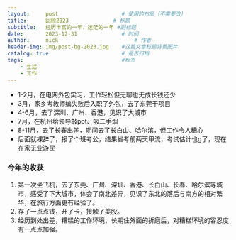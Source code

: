 ```yaml
---
layout:     post   				    # 使用的布局（不需要改）
title:      回顾2023 				# 标题 
subtitle:   经历丰富的一年，迷茫的一年 #副标题
date:       2023-12-31 				# 时间
author:     nick 						# 作者
header-img: img/post-bg-2023.jpg 	#这篇文章标题背景图片
catalog: true 						# 是否归档
tags:								#标签
    - 生活
    - 工作
---
```

- 1-2月，在电网外包实习，工作轻松但无聊也无成长钱还少
- 3月，家乡考教师编失败后入职了外包，去了东莞干项目
- 4-6月，去了深圳、广州、香港，见识了大城市
- 7月，在杭州给领导敲ppt、吸二手烟
- 8-11月，去了长春出差，期间去了长白山、哈尔滨，但工作令人糟心
- 后面就裸辞了，报了个班考公，结果省考前两天甲流，考试估计也g了，现在在家无业游民
### 今年的收获
1. 第一次坐飞机，去了东莞、广州、深圳、香港、长白山、长春、哈尔滨等城市，感受了下大城市，体会了南北差异，见识了东北的落后与南方的相对繁华，在旅行方面更有经验了。
2. 存了一点点钱，开了卡，接触了美股。
3. 经历到处出差，糟糕的工作环境，长期住外面的折磨后，对糟糕环境的容忍度有一点点加强。
